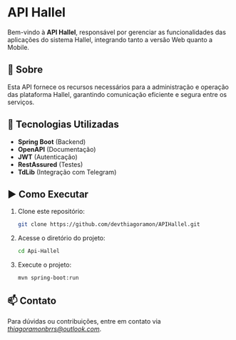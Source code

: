 # API Hallel

Bem-vindo à **API Hallel**, responsável por gerenciar as funcionalidades das aplicações do sistema Hallel, integrando tanto a versão Web quanto a Mobile.

## 📌 Sobre
Esta API fornece os recursos necessários para a administração e operação das plataforma Hallel, garantindo comunicação eficiente e segura entre os serviços.

## 🚀 Tecnologias Utilizadas
- **Spring Boot** (Backend)
- **OpenAPI** (Documentação)
- **JWT** (Autenticação)
- **RestAssured** (Testes)
- **TdLib** (Integração com Telegram)

## ▶️ Como Executar
1. Clone este repositório:
   ```sh
   git clone https://github.com/devthiagoramon/APIHallel.git
2. Acesse o diretório do projeto: 
   ```sh 
   cd Api-Hallel
3. Execute o projeto:
   ```shell
   mvn spring-boot:run

## 📫 Contato
Para dúvidas ou contribuições, entre em contato via *thiagoramonbrrs@outlook.com*.
